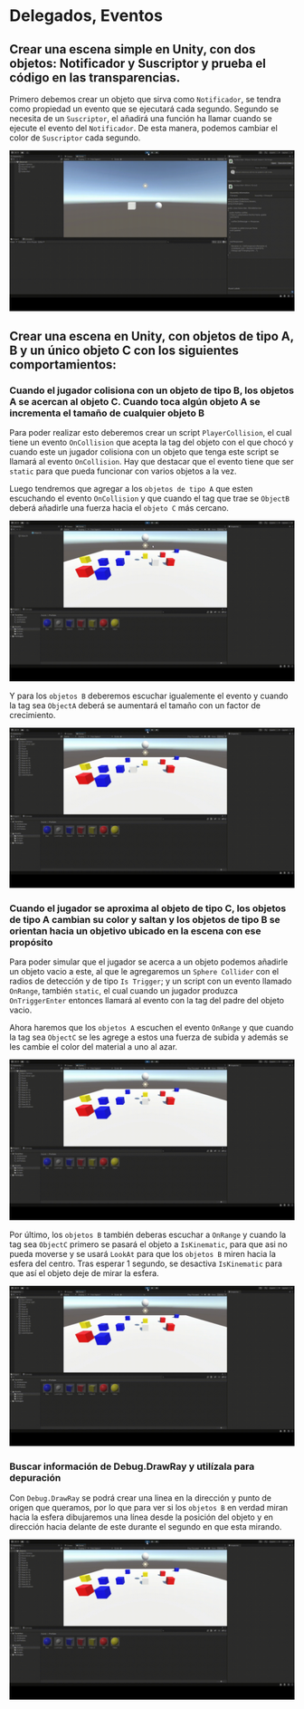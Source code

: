 # Delegados, Eventos

## Crear una escena simple en Unity, con dos objetos: Notificador y Suscriptor y prueba el código en las transparencias.

Primero debemos crear un objeto que sirva como `Notificador`, se tendra como propiedad un evento que se ejecutará cada segundo. Segundo se necesita de un `Suscriptor`, el añadirá una función ha llamar cuando se ejecute el evento del `Notificador`. De esta manera, podemos cambiar el color de `Suscriptor` cada segundo.

![](/observer-1.gif)

## Crear una escena en Unity, con objetos de tipo A, B y un único objeto C con los siguientes comportamientos:

### Cuando el jugador colisiona con un objeto de tipo B, los objetos A se acercan al objeto C. Cuando toca algún objeto A se incrementa el tamaño de cualquier objeto B

Para poder realizar esto deberemos crear un script `PlayerCollision`, el cual tiene un evento `OnCollision` que acepta la tag del objeto con el que chocó y cuando este un jugador colisiona con un objeto que tenga este script se llamará al evento `OnCollision`. Hay que destacar que el evento tiene que ser `static` para que pueda funcionar con varios objetos a la vez.

Luego tendremos que agregar a los `objetos de tipo A` que esten escuchando el evento `OnCollision` y que cuando el tag que trae se `ObjectB` deberá añadirle una fuerza hacia el `objeto C` más cercano.

![](/objects-1.gif)

Y para los `objetos B` deberemos escuchar igualemente el evento y cuando la tag sea `ObjectA` deberá se aumentará el tamaño con un factor de crecimiento.

![](/objects-2.gif)

### Cuando el jugador se aproxima al objeto de tipo C, los objetos de tipo A cambian su color y saltan y los objetos de tipo B se orientan hacia un objetivo ubicado en la escena con ese propósito

Para poder simular que el jugador se acerca a un objeto podemos añadirle un objeto vacio a este, al que le agregaremos un `Sphere Collider` con el radios de detección y de tipo `Is Trigger`; y un script con un evento llamado `OnRange`, también `static`, el cual cuando un jugador produzca `OnTriggerEnter` entonces llamará al evento con la tag del padre del objeto vacio.

Ahora haremos que los `objetos A` escuchen el evento `OnRange` y que cuando la tag sea `ObjectC` se les agrege a estos una fuerza de subida y además se les cambie el color del material a uno al azar.

![](/objects-3.gif)

Por último, los `objetos B` también deberas escuchar a `OnRange` y cuando la tag sea `ObjectC` primero se pasará el objeto a `IsKinematic`, para que asi no pueda moverse y se usará `LookAt` para que los `objetos B` miren hacia la esfera del centro. Tras esperar 1 segundo, se desactiva `IsKinematic` para que así el objeto deje de mirar la esfera.

![](/objects-4.gif)

### Buscar información de Debug.DrawRay y utilízala para depuración

Con `Debug.DrawRay` se podrá crear una linea en la dirección y punto de origen que queramos, por lo que para ver si los `objetos B` en verdad miran hacia la esfera dibujaremos una línea desde la posición del objeto y en dirección hacia delante de este durante el segundo en que esta mirando.

![](/objects-5.gif)
